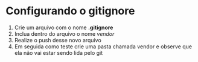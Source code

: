 # Configurando o gitignore

1. Crie um arquivo com o nome **.gitignore**
2. Inclua dentro do arquivo o nome _vendor_
3. Realize o push desse novo arquivo
4. Em seguida como teste crie uma pasta chamada vendor e observe que ela não vai estar sendo lida pelo git